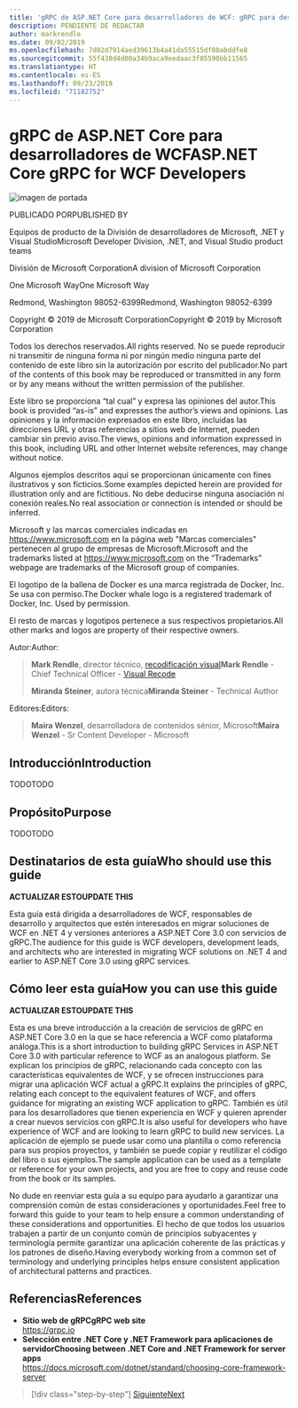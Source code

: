 ```yaml
---
title: 'gRPC de ASP.NET Core para desarrolladores de WCF: gRPC para desarrolladores de WCF'
description: PENDIENTE DE REDACTAR
author: markrendle
ms.date: 09/02/2019
ms.openlocfilehash: 7d02d7914aed39613b4a41da55515df80abddfe8
ms.sourcegitcommit: 55f438d4d00a34b9aca9eedaac3f85590bb11565
ms.translationtype: HT
ms.contentlocale: es-ES
ms.lasthandoff: 09/23/2019
ms.locfileid: "71182752"
---
```

# <a name="aspnet-core-grpc-for-wcf-developers"></a><span data-ttu-id="b04f7-103">gRPC de ASP.NET Core para desarrolladores de WCF</span><span class="sxs-lookup"><span data-stu-id="b04f7-103">ASP.NET Core gRPC for WCF Developers</span></span>

![imagen de portada](./media/cover.png)

<span data-ttu-id="b04f7-105">PUBLICADO POR</span><span class="sxs-lookup"><span data-stu-id="b04f7-105">PUBLISHED BY</span></span>

<span data-ttu-id="b04f7-106">Equipos de producto de la División de desarrolladores de Microsoft, .NET y Visual Studio</span><span class="sxs-lookup"><span data-stu-id="b04f7-106">Microsoft Developer Division, .NET, and Visual Studio product teams</span></span>

<span data-ttu-id="b04f7-107">División de Microsoft Corporation</span><span class="sxs-lookup"><span data-stu-id="b04f7-107">A division of Microsoft Corporation</span></span>

<span data-ttu-id="b04f7-108">One Microsoft Way</span><span class="sxs-lookup"><span data-stu-id="b04f7-108">One Microsoft Way</span></span>

<span data-ttu-id="b04f7-109">Redmond, Washington 98052-6399</span><span class="sxs-lookup"><span data-stu-id="b04f7-109">Redmond, Washington 98052-6399</span></span>

<span data-ttu-id="b04f7-110">Copyright © 2019 de Microsoft Corporation</span><span class="sxs-lookup"><span data-stu-id="b04f7-110">Copyright © 2019 by Microsoft Corporation</span></span>

<span data-ttu-id="b04f7-111">Todos los derechos reservados.</span><span class="sxs-lookup"><span data-stu-id="b04f7-111">All rights reserved.</span></span> <span data-ttu-id="b04f7-112">No se puede reproducir ni transmitir de ninguna forma ni por ningún medio ninguna parte del contenido de este libro sin la autorización por escrito del publicador.</span><span class="sxs-lookup"><span data-stu-id="b04f7-112">No part of the contents of this book may be reproduced or transmitted in any form or by any means without the written permission of the publisher.</span></span>

<span data-ttu-id="b04f7-113">Este libro se proporciona “tal cual” y expresa las opiniones del autor.</span><span class="sxs-lookup"><span data-stu-id="b04f7-113">This book is provided “as-is” and expresses the author’s views and opinions.</span></span> <span data-ttu-id="b04f7-114">Las opiniones y la información expresados en este libro, incluidas las direcciones URL y otras referencias a sitios web de Internet, pueden cambiar sin previo aviso.</span><span class="sxs-lookup"><span data-stu-id="b04f7-114">The views, opinions and information expressed in this book, including URL and other Internet website references, may change without notice.</span></span>

<span data-ttu-id="b04f7-115">Algunos ejemplos descritos aquí se proporcionan únicamente con fines ilustrativos y son ficticios.</span><span class="sxs-lookup"><span data-stu-id="b04f7-115">Some examples depicted herein are provided for illustration only and are fictitious.</span></span> <span data-ttu-id="b04f7-116">No debe deducirse ninguna asociación ni conexión reales.</span><span class="sxs-lookup"><span data-stu-id="b04f7-116">No real association or connection is intended or should be inferred.</span></span>

<span data-ttu-id="b04f7-117">Microsoft y las marcas comerciales indicadas en https://www.microsoft.com en la página web "Marcas comerciales" pertenecen al grupo de empresas de Microsoft.</span><span class="sxs-lookup"><span data-stu-id="b04f7-117">Microsoft and the trademarks listed at https://www.microsoft.com on the “Trademarks” webpage are trademarks of the Microsoft group of companies.</span></span>

<span data-ttu-id="b04f7-118">El logotipo de la ballena de Docker es una marca registrada de Docker, Inc. Se usa con permiso.</span><span class="sxs-lookup"><span data-stu-id="b04f7-118">The Docker whale logo is a registered trademark of Docker, Inc. Used by permission.</span></span>

<span data-ttu-id="b04f7-119">El resto de marcas y logotipos pertenece a sus respectivos propietarios.</span><span class="sxs-lookup"><span data-stu-id="b04f7-119">All other marks and logos are property of their respective owners.</span></span>

<span data-ttu-id="b04f7-120">Autor:</span><span class="sxs-lookup"><span data-stu-id="b04f7-120">Author:</span></span>

> <span data-ttu-id="b04f7-121">**Mark Rendle**, director técnico, [recodificación visual](https://visualrecode.com)</span><span class="sxs-lookup"><span data-stu-id="b04f7-121">**Mark Rendle** - Chief Technical Officer - [Visual Recode](https://visualrecode.com)</span></span>
>
> <span data-ttu-id="b04f7-122">**Miranda Steiner**, autora técnica</span><span class="sxs-lookup"><span data-stu-id="b04f7-122">**Miranda Steiner** - Technical Author</span></span>

<span data-ttu-id="b04f7-123">Editores:</span><span class="sxs-lookup"><span data-stu-id="b04f7-123">Editors:</span></span>

> <span data-ttu-id="b04f7-124">**Maira Wenzel**, desarrolladora de contenidos sénior, Microsoft</span><span class="sxs-lookup"><span data-stu-id="b04f7-124">**Maira Wenzel** - Sr Content Developer - Microsoft</span></span>

## <a name="introduction"></a><span data-ttu-id="b04f7-125">Introducción</span><span class="sxs-lookup"><span data-stu-id="b04f7-125">Introduction</span></span>

<span data-ttu-id="b04f7-126">TODO</span><span class="sxs-lookup"><span data-stu-id="b04f7-126">TODO</span></span>

## <a name="purpose"></a><span data-ttu-id="b04f7-127">Propósito</span><span class="sxs-lookup"><span data-stu-id="b04f7-127">Purpose</span></span>

<span data-ttu-id="b04f7-128">TODO</span><span class="sxs-lookup"><span data-stu-id="b04f7-128">TODO</span></span>

## <a name="who-should-use-this-guide"></a><span data-ttu-id="b04f7-129">Destinatarios de esta guía</span><span class="sxs-lookup"><span data-stu-id="b04f7-129">Who should use this guide</span></span>

<span data-ttu-id="b04f7-130">**ACTUALIZAR ESTO**</span><span class="sxs-lookup"><span data-stu-id="b04f7-130">**UPDATE THIS**</span></span>

<span data-ttu-id="b04f7-131">Esta guía está dirigida a desarrolladores de WCF, responsables de desarrollo y arquitectos que estén interesados en migrar soluciones de WCF en .NET 4 y versiones anteriores a ASP.NET Core 3.0 con servicios de gRPC.</span><span class="sxs-lookup"><span data-stu-id="b04f7-131">The audience for this guide is WCF developers, development leads, and architects who are interested in migrating WCF solutions on .NET 4 and earlier to ASP.NET Core 3.0 using gRPC services.</span></span>

## <a name="how-you-can-use-this-guide"></a><span data-ttu-id="b04f7-132">Cómo leer esta guía</span><span class="sxs-lookup"><span data-stu-id="b04f7-132">How you can use this guide</span></span>

<span data-ttu-id="b04f7-133">**ACTUALIZAR ESTO**</span><span class="sxs-lookup"><span data-stu-id="b04f7-133">**UPDATE THIS**</span></span>

<span data-ttu-id="b04f7-134">Esta es una breve introducción a la creación de servicios de gRPC en ASP.NET Core 3.0 en la que se hace referencia a WCF como plataforma análoga.</span><span class="sxs-lookup"><span data-stu-id="b04f7-134">This is a short introduction to building gRPC Services in ASP.NET Core 3.0 with particular reference to WCF as an analogous platform.</span></span> <span data-ttu-id="b04f7-135">Se explican los principios de gRPC, relacionando cada concepto con las características equivalentes de WCF, y se ofrecen instrucciones para migrar una aplicación WCF actual a gRPC.</span><span class="sxs-lookup"><span data-stu-id="b04f7-135">It explains the principles of gRPC, relating each concept to the equivalent features of WCF, and offers guidance for migrating an existing WCF application to gRPC.</span></span> <span data-ttu-id="b04f7-136">También es útil para los desarrolladores que tienen experiencia en WCF y quieren aprender a crear nuevos servicios con gRPC.</span><span class="sxs-lookup"><span data-stu-id="b04f7-136">It is also useful for developers who have experience of WCF and are looking to learn gRPC to build new services.</span></span> <span data-ttu-id="b04f7-137">La aplicación de ejemplo se puede usar como una plantilla o como referencia para sus propios proyectos, y también se puede copiar y reutilizar el código del libro o sus ejemplos.</span><span class="sxs-lookup"><span data-stu-id="b04f7-137">The sample application can be used as a template or reference for your own projects, and you are free to copy and reuse code from the book or its samples.</span></span>

<span data-ttu-id="b04f7-138">No dude en reenviar esta guía a su equipo para ayudarlo a garantizar una comprensión común de estas consideraciones y oportunidades.</span><span class="sxs-lookup"><span data-stu-id="b04f7-138">Feel free to forward this guide to your team to help ensure a common understanding of these considerations and opportunities.</span></span> <span data-ttu-id="b04f7-139">El hecho de que todos los usuarios trabajen a partir de un conjunto común de principios subyacentes y terminología permite garantizar una aplicación coherente de las prácticas y los patrones de diseño.</span><span class="sxs-lookup"><span data-stu-id="b04f7-139">Having everybody working from a common set of terminology and underlying principles helps ensure consistent application of architectural patterns and practices.</span></span>

## <a name="references"></a><span data-ttu-id="b04f7-140">Referencias</span><span class="sxs-lookup"><span data-stu-id="b04f7-140">References</span></span>

- <span data-ttu-id="b04f7-141">**Sitio web de gRPC**</span><span class="sxs-lookup"><span data-stu-id="b04f7-141">**gRPC web site**</span></span>  
  <https://grpc.io>
- <span data-ttu-id="b04f7-142">**Selección entre .NET Core y .NET Framework para aplicaciones de servidor**</span><span class="sxs-lookup"><span data-stu-id="b04f7-142">**Choosing between .NET Core and .NET Framework for server apps**</span></span>  
  <https://docs.microsoft.com/dotnet/standard/choosing-core-framework-server>

>[!div class="step-by-step"]
>[<span data-ttu-id="b04f7-143">Siguiente</span><span class="sxs-lookup"><span data-stu-id="b04f7-143">Next</span></span>](introduction.md)
